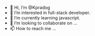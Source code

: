 - 👋 Hi, I’m @Kpradog
- 👀 I’m interested in full-stack developer.
- 🌱 I’m currently learning javascript.
- 💞️ I’m looking to collaborate on ...
- 📫 How to reach me ...

<!---
Kpradog/Kpradog is a ✨ special ✨ repository because its `README.md` (this file) appears on your GitHub profile.
You can click the Preview link to take a look at your changes.
--->
